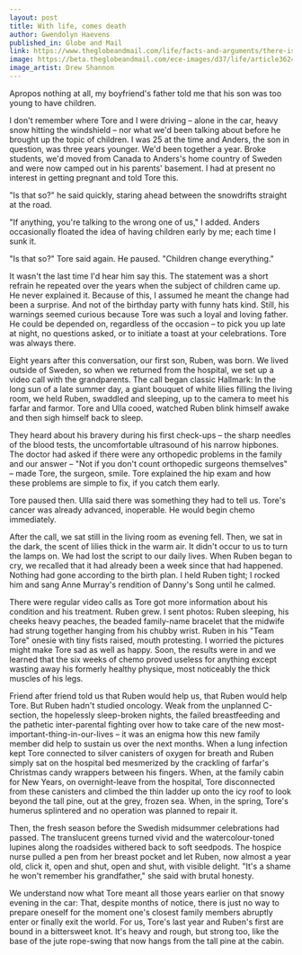 ```yaml
---
layout: post
title: With life, comes death
author: Gwendolyn Haevens
published_in: Globe and Mail
link: https://www.theglobeandmail.com/life/facts-and-arguments/there-is-no-way-to-prepare-for-a-family-member-abruptly-entering-or-exiting-theworld/article36248099/
image: https://beta.theglobeandmail.com/ece-images/d37/life/article36248032.ece/BINARY/w1100/lf-facts-birth-death-0914-2.jpg
image_artist: Drew Shannon
---
```

Apropos nothing at all, my boyfriend's father told me that his son was too young to have children.<!--more-->

I don't remember where Tore and I were driving – alone in the car, heavy snow hitting the windshield – nor what we'd been talking about before he brought up the topic of children. I was 25 at the time and Anders, the son in question, was three years younger. We'd been together a year. Broke students, we'd moved from Canada to Anders's home country of Sweden and were now camped out in his parents' basement. I had at present no interest in getting pregnant and told Tore this.

"Is that so?" he said quickly, staring ahead between the snowdrifts straight at the road.

"If anything, you're talking to the wrong one of us," I added. Anders occasionally floated the idea of having children early by me; each time I sunk it.

"Is that so?" Tore said again. He paused. "Children change everything."

It wasn't the last time I'd hear him say this. The statement was a short refrain he repeated over the years when the subject of children came up. He never explained it. Because of this, I assumed he meant the change had been a surprise. And not of the birthday party with funny hats kind. Still, his warnings seemed curious because Tore was such a loyal and loving father. He could be depended on, regardless of the occasion – to pick you up late at night, no questions asked, or to initiate a toast at your celebrations. Tore was always there.

Eight years after this conversation, our first son, Ruben, was born. We lived outside of Sweden, so when we returned from the hospital, we set up a video call with the grandparents. The call began classic Hallmark: In the long sun of a late summer day, a giant bouquet of white lilies filling the living room, we held Ruben, swaddled and sleeping, up to the camera to meet his farfar and farmor. Tore and Ulla cooed, watched Ruben blink himself awake and then sigh himself back to sleep.

They heard about his bravery during his first check-ups – the sharp needles of the blood tests, the uncomfortable ultrasound of his narrow hipbones. The doctor had asked if there were any orthopedic problems in the family and our answer – "Not if you don't count orthopedic surgeons themselves" – made Tore, the surgeon, smile. Tore explained the hip exam and how these problems are simple to fix, if you catch them early.

Tore paused then. Ulla said there was something they had to tell us. Tore's cancer was already advanced, inoperable. He would begin chemo immediately.

After the call, we sat still in the living room as evening fell. Then, we sat in the dark, the scent of lilies thick in the warm air. It didn't occur to us to turn the lamps on. We had lost the script to our daily lives. When Ruben began to cry, we recalled that it had already been a week since that had happened. Nothing had gone according to the birth plan. I held Ruben tight; I rocked him and sang Anne Murray's rendition of Danny's Song until he calmed.

There were regular video calls as Tore got more information about his condition and his treatment. Ruben grew. I sent photos: Ruben sleeping, his cheeks heavy peaches, the beaded family-name bracelet that the midwife had strung together hanging from his chubby wrist. Ruben in his "Team Tore" onesie with tiny fists raised, mouth protesting. I worried the pictures might make Tore sad as well as happy. Soon, the results were in and we learned that the six weeks of chemo proved useless for anything except wasting away his formerly healthy physique, most noticeably the thick muscles of his legs.

Friend after friend told us that Ruben would help us, that Ruben would help Tore. But Ruben hadn't studied oncology. Weak from the unplanned C-section, the hopelessly sleep-broken nights, the failed breastfeeding and the pathetic inter-parental fighting over how to take care of the new most-important-thing-in-our-lives – it was an enigma how this new family member did help to sustain us over the next months. When a lung infection kept Tore connected to silver canisters of oxygen for breath and Ruben simply sat on the hospital bed mesmerized by the crackling of farfar's Christmas candy wrappers between his fingers. When, at the family cabin for New Years, on overnight-leave from the hospital, Tore disconnected from these canisters and climbed the thin ladder up onto the icy roof to look beyond the tall pine, out at the grey, frozen sea. When, in the spring, Tore's humerus splintered and no operation was planned to repair it.

Then, the fresh season before the Swedish midsummer celebrations had passed. The translucent greens turned vivid and the watercolour-toned lupines along the roadsides withered back to soft seedpods. The hospice nurse pulled a pen from her breast pocket and let Ruben, now almost a year old, click it, open and shut, open and shut, with visible delight. "It's a shame he won't remember his grandfather," she said with brutal honesty.

We understand now what Tore meant all those years earlier on that snowy evening in the car: That, despite months of notice, there is just no way to prepare oneself for the moment one's closest family members abruptly enter or finally exit the world. For us, Tore's last year and Ruben's first are bound in a bittersweet knot. It's heavy and rough, but strong too, like the base of the jute rope-swing that now hangs from the tall pine at the cabin.
